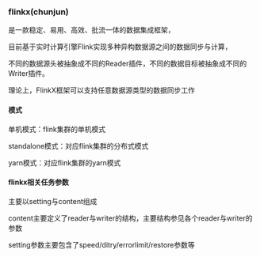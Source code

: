 ### flinkx(chunjun)

是一款稳定、易用、高效、批流一体的数据集成框架，

目前基于实时计算引擎Flink实现多种异构数据源之间的数据同步与计算，

不同的数据源头被抽象成不同的Reader插件，不同的数据目标被抽象成不同的Writer插件。

理论上，FlinkX框架可以支持任意数据源类型的数据同步工作

#### 模式

单机模式：flink集群的单机模式

standalone模式：对应flink集群的分布式模式

yarn模式：对应flink集群的yarn模式

#### flinkx相关任务参数

主要以setting与content组成

content主要定义了reader与writer的结构，主要结构参见各个reader与writer的参数

setting参数主要包含了speed/ditry/errorlimit/restore参数等